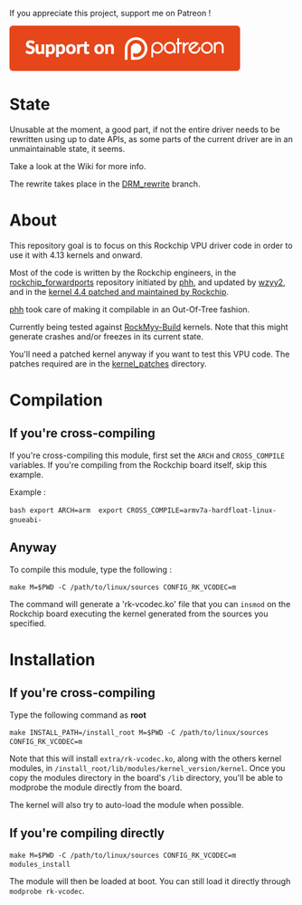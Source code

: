 If you appreciate this project, support me on Patreon !

[![Patreon !](https://raw.githubusercontent.com/Miouyouyou/RockMyy/master/.img/button-patreon.png)](https://www.patreon.com/Miouyouyou)

# State

Unusable at the moment, a good part, if not the entire driver needs to
be rewritten using up to date APIs, as some parts of the current driver
are in an unmaintainable state, it seems.

Take a look at the Wiki for more info.

The rewrite takes place in the
[DRM_rewrite](https://github.com/Miouyouyou/rockchip-vcodec/tree/DRM_rewrite)
branch.

# About

This repository goal is to focus on this Rockchip VPU driver code in
order to use it with 4.13 kernels and onward.

Most of the code is written by the Rockchip engineers, in the
[rockchip_forwardports](https://github.com/rockchip-linux/rockchip_forwardports)
repository initiated by [phh](https://github.com/phhusson), and updated
by [wzyy2](https://github.com/wzyy2), and in the 
[kernel 4.4 patched and maintained by Rockchip](https://github.com/rockchip-linux/kernel).

[phh](https://github.com/phhusson) took care of making it compilable in
an Out-Of-Tree fashion.

Currently being tested against
[RockMyy-Build](https://github.com/Miouyouyou/RockMyy-Build) kernels.
Note that this might generate crashes and/or freezes in its current
state.

You'll need a patched kernel anyway if you want to test this VPU code.
The patches required are in the [kernel_patches](./kernel_patches)
directory.

# Compilation

## If you're cross-compiling

If you're cross-compiling this module, first set the `ARCH` and 
`CROSS_COMPILE` variables. If you're compiling from the Rockchip board
itself, skip this example.

Example :

``bash
export ARCH=arm 
export CROSS_COMPILE=armv7a-hardfloat-linux-gnueabi-
``

## Anyway

To compile this module, type the following :

    make M=$PWD -C /path/to/linux/sources CONFIG_RK_VCODEC=m

The command will generate a 'rk-vcodec.ko' file that you can `insmod`
on the Rockchip board executing the kernel generated from the sources
you specified.

# Installation

## If you're cross-compiling

Type the following command as **root**

    make INSTALL_PATH=/install_root M=$PWD -C /path/to/linux/sources CONFIG_RK_VCODEC=m

Note that this will install `extra/rk-vcodec.ko`, along with the others
kernel modules, in `/install_root/lib/modules/kernel_version/kernel`. 
Once you copy the modules directory in the board's `/lib` directory, 
you'll be able to modprobe the module directly from the board.

The kernel will also try to auto-load the module when possible.

## If you're compiling directly

    make M=$PWD -C /path/to/linux/sources CONFIG_RK_VCODEC=m modules_install

The module will then be loaded at boot. You can still load it directly through
`modprobe rk-vcodec`.
